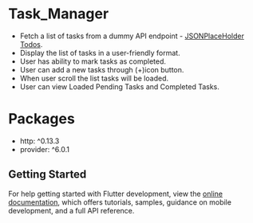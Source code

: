 # Task_Manager

- Fetch a list of tasks from a dummy API endpoint - [JSONPlaceHolder Todos](https://jsonplaceholder.typicode.com/todos).
- Display the list of tasks in a user-friendly format.
- User has ability to mark tasks as completed.
- User can add a new tasks through (+)icon button.
- When user scroll the list tasks will be loaded.
- User can view Loaded Pending Tasks and Completed Tasks.


# Packages

- http: ^0.13.3
- provider: ^6.0.1

## Getting Started

For help getting started with Flutter development, view the
[online documentation](https://docs.flutter.dev/), which offers tutorials,
samples, guidance on mobile development, and a full API reference.
